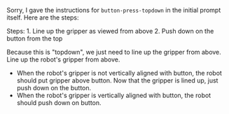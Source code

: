 Sorry, I gave the instructions for `button-press-topdown` in the initial prompt itself. Here are the steps:

Steps:  1. Line up the gripper as viewed from above  2. Push down on the button from the top

Because this is "topdown", we just need to line up the gripper from above. Line up the robot's gripper from above.
- When the robot's gripper is not vertically aligned with button, the robot should put gripper above button.
Now that the gripper is lined up, just push down on the button.
- When the robot's gripper is vertically aligned with button, the robot should push down on button.